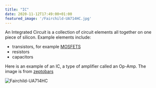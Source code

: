 ```yaml
---
title: "IC"
date: 2020-11-12T17:49:00+01:00
featured_image: '/Fairchild-UA714HC.jpg'
---
```


An Integrated Circuit is a collection of circuit elements all together on one piece of silicon.
Example elements include:

* transistors, for example [MOSFETS](/terminology/MOSFET)
* resistors
* capacitors

Here is an example of an IC, a type of amplifier called an Op-Amp.
The image is from [zeptobars](https://zeptobars.com/en/read/Fairchild-UA714HC-precision-opamp-fuses-trimming)

![Fairchild-UA714HC](/Fairchild-UA714HC.jpg)
